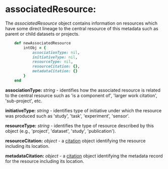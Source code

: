 # associatedResource:

The *associatedResource* object contains information on resources which have some direct lineage to the central resource of this metadata such as parent or child datasets or projects.

````ruby
    def newAssociatedResource
        intObj = {
            associationType: nil,
            initiativeType: nil,
            resourceType: nil,
            resourceCitation: {},
            metadataCitation: {}
        }
    end
````

__associationType:__ *string* - identifies how the associated resource is related to the central resource such as 'is a component of', 'larger work citation', 'sub-project', etc.

__initiativeType:__ *string* - identifies type of initiative under which the resource was produced such as 'study', 'task', 'experiment', 'sensor'.

__resourceType:__ *string* - identifies the type of  resource described by this object (e.g., 'project', 'dataset', 'study', 'publication').

__resourceCitation:__ *object* - a [citation](../mdtranslator/citation.md) object identifying the resource including its location.

__metadataCitation:__ *object* - a [citation](../mdtranslator/citation.md) object identifying the metadata record for the resource including its location.
